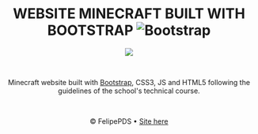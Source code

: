 # <h1 align="center">WEBSITE MINECRAFT BUILT WITH BOOTSTRAP <img src="https://github.com/FelipePDS/minecraft-in-bootstrap.github.io/blob/main/assets/images/icons/git-02.png" alt="Bootstrap"/></h1>
<p align="center"><img src="https://github.com/FelipePDS/minecraft-in-bootstrap.github.io/blob/main/assets/images/icons/favicon.png"/></p> <br> 

<p align="center">Minecraft website built with <a href="https://getbootstrap.com/">Bootstrap</a>, CSS3, JS and HTML5 following the guidelines of the school's technical course.</p> <br>

<p align="center">&copy; FelipePDS &bull; <a href="https://felipepds.github.io/bootstrap-site-minecraft.github.io/">Site here</a></p>
